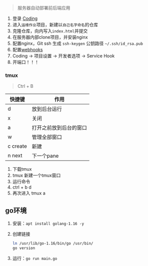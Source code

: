 > 服务器自动部署前后端应用

1. 登录 [Coding](https://coding.net/)
2. 进入`运维作业`项目，新建以`自己名字命名`的仓库
3. 克隆仓库，向内写入`index.html`并提交
4. 在服务器内部clone项目，并安装nginx
5. 配置nginx，Git ssh 生成 `ssh-keygen` 公钥路径 `~/.ssh/id_rsa.pub`
6. 配置[webhooks](https://github.com/fzf404/GoWebHooks)
7. Coding -> 项目设置 -> 开发者选项 -> Service Hook
8. 开端口！！！

### tmux

> Ctrl + B

| 快捷键   | 作用                   |
| -------- | ---------------------- |
| d        | 放到后台运行           |
| x        | 关闭                   |
| a        | 打开之前放到后台的窗口 |
| w        | 管理全部窗口           |
| c create | 新建                   |
| n next   | 下一个pane             |

1. 下载tmux
2. tmux 新建一个tmux窗口
3. 运行命令
4. ctrl + b d
5. 再次进入 tmux a

## go环境

1. 安装：`apt install golang-1.16 -y`

2. 创建链接

   ```bash
   ln /usr/lib/go-1.16/bin/go /usr/bin/
   go version
   ```

3. 运行：`go run main.go`